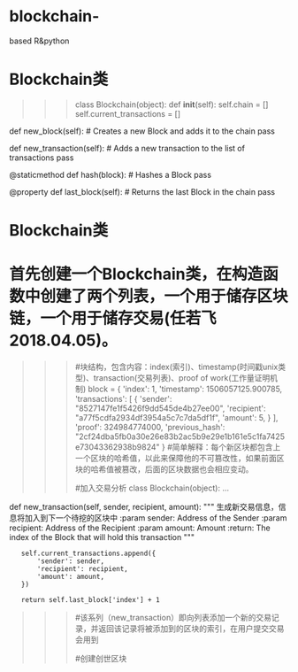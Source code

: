 # blockchain-
based R&amp;python
 # Blockchain类
>>> class Blockchain(object):
   def __init__(self):
       self.chain = []
       self.current_transactions = []
       
   def new_block(self):
       # Creates a new Block and adds it to the chain
       pass
   
   def new_transaction(self):
       # Adds a new transaction to the list of transactions
       pass
   
   @staticmethod
   def hash(block):
       # Hashes a Block
       pass

   @property
   def last_block(self):
       # Returns the last Block in the chain
       pass
# Blockchain类
# 首先创建一个Blockchain类，在构造函数中创建了两个列表，一个用于储存区块链，一个用于储存交易(任若飞2018.04.05)。

>>> 
>>> #块结构，包含内容：index(索引)、timestamp(时间戳unix类型)、transaction(交易列表)、proof of work(工作量证明机制)
>>> block = {
   'index': 1,
   'timestamp': 1506057125.900785,
   'transactions': [
       {
           'sender': "8527147fe1f5426f9dd545de4b27ee00",
           'recipient': "a77f5cdfa2934df3954a5c7c7da5df1f",
           'amount': 5,
       }
   ],
   'proof': 324984774000,
   'previous_hash': "2cf24dba5fb0a30e26e83b2ac5b9e29e1b161e5c1fa7425e73043362938b9824"
}
>>> #简单解释：每个新区块都包含上一个区块的哈希值，以此来保障他的不可篡改性，如果前面区块的哈希值被篡改，后面的区块数据也会相应变动。
>>> 
>>> #加入交易分析
>>> class Blockchain(object):
   ...
   
   def new_transaction(self, sender, recipient, amount):
       """
       生成新交易信息，信息将加入到下一个待挖的区块中
       :param sender: <str> Address of the Sender
       :param recipient: <str> Address of the Recipient
       :param amount: <int> Amount
       :return: <int> The index of the Block that will hold this transaction
       """

       self.current_transactions.append({
           'sender': sender,
           'recipient': recipient,
           'amount': amount,
       })

       return self.last_block['index'] + 1

>>> #该系列（new_transaction）即向列表添加一个新的交易记录，并返回该记录将被添加到的区块的索引，在用户提交交易会用到
>>> 
>>> #创建创世区块
>>> 

